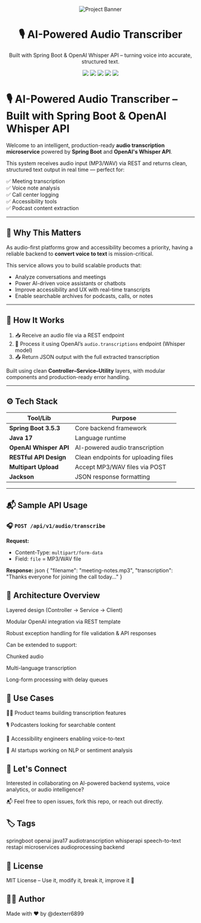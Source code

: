 <!-- Banner -->
<p align="center">
  <img src="https://img.shields.io/badge/AI--Powered-Audio%20Transcriber-00BFFF?style=for-the-badge&logo=springboot&logoColor=white" alt="Project Banner"/>
</p>

<h1 align="center">🎙️ AI-Powered Audio Transcriber</h1>
<p align="center">
  Built with Spring Boot & OpenAI Whisper API – turning voice into accurate, structured text.
</p>

<p align="center">
  <img src="https://img.shields.io/badge/Spring%20Boot-3.5.3-6DB33F?style=for-the-badge&logo=springboot" />
  <img src="https://img.shields.io/badge/Java-17-blue?style=for-the-badge&logo=java" />
  <img src="https://img.shields.io/badge/OpenAI-Whisper-purple?style=for-the-badge&logo=openai" />
  <img src="https://img.shields.io/badge/RESTful-API-ff69b4?style=for-the-badge&logo=apachespark" />
  <img src="https://img.shields.io/badge/Speech--to--Text-AI--Driven-orange?style=for-the-badge&logo=voice" />
</p>


# 🎙️ AI-Powered Audio Transcriber – Built with Spring Boot & OpenAI Whisper API

Welcome to an intelligent, production-ready **audio transcription microservice** powered by **Spring Boot** and **OpenAI's Whisper API**.

This system receives audio input (MP3/WAV) via REST and returns clean, structured text output in real time — perfect for:

✅ Meeting transcription  
✅ Voice note analysis  
✅ Call center logging  
✅ Accessibility tools  
✅ Podcast content extraction

---

## 🚀 Why This Matters

As audio-first platforms grow and accessibility becomes a priority, having a reliable backend to **convert voice to text** is mission-critical.

This service allows you to build scalable products that:
- Analyze conversations and meetings
- Power AI-driven voice assistants or chatbots
- Improve accessibility and UX with real-time transcripts
- Enable searchable archives for podcasts, calls, or notes

---

## 🧠 How It Works

1. 📥 Receive an audio file via a REST endpoint  
2. 🧠 Process it using OpenAI’s `audio.transcriptions` endpoint (Whisper model)  
3. 📤 Return JSON output with the full extracted transcription  

Built using clean **Controller–Service–Utility** layers, with modular components and production-ready error handling.

---

## ⚙️ Tech Stack

| Tool/Lib               | Purpose                              |
|------------------------|--------------------------------------|
| **Spring Boot 3.5.3**  | Core backend framework               |
| **Java 17**            | Language runtime                     |
| **OpenAI Whisper API** | AI-powered audio transcription       |
| **RESTful API Design** | Clean endpoints for uploading files  |
| **Multipart Upload**   | Accept MP3/WAV files via POST        |
| **Jackson**            | JSON response formatting             |

---

## 📬 Sample API Usage

### 🎧 `POST /api/v1/audio/transcribe`

**Request:**
- Content-Type: `multipart/form-data`
- Field: `file` = MP3/WAV file

**Response:**
json
{
  "filename": "meeting-notes.mp3",
  "transcription": "Thanks everyone for joining the call today..."
}

## 🧩 Architecture Overview
Layered design (Controller → Service → Client)

Modular OpenAI integration via REST template

Robust exception handling for file validation & API responses

Can be extended to support:

Chunked audio

Multi-language transcription

Long-form processing with delay queues

## 💬 Use Cases
🧑‍💼 Product teams building transcription features

🎙️ Podcasters looking for searchable content

🦻 Accessibility engineers enabling voice-to-text

🧠 AI startups working on NLP or sentiment analysis

## 🤝 Let's Connect
Interested in collaborating on AI-powered backend systems, voice analytics, or audio intelligence?

📬 Feel free to open issues, fork this repo, or reach out directly.

## 🏷️ Tags
springboot openai java17 audiotranscription whisperapi speech-to-text restapi microservices audioprocessing backend

## 📄 License
MIT License – Use it, modify it, break it, improve it 🔧

## 👨‍💻 Author
Made with ❤️ by @dexterr6899


